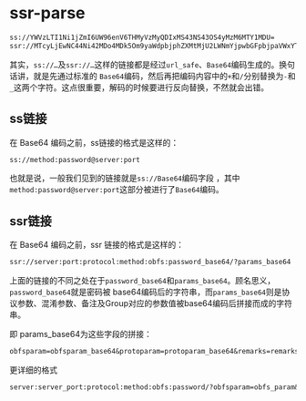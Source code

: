 # ssr-parse

```txt
ss://YWVzLTI1Ni1jZmI6UW96enV6THMyVzMyQDIxMS43NS43OS4yMzM6MTY1MDU=
ssr://MTcyLjEwNC44Ni42MDo4MDk5Om9yaWdpbjphZXMtMjU2LWNmYjpwbGFpbjpaVWxYTUVSdWF6WTVORFUwWlRadVUzZDFjM0IyT1VSdFV6SXdNWFJSTUVRLz9yZW1hcmtzPTVwZWw1cHlzTFZSdmEzbHYmZ3JvdXA9VjFkWExsbFBWVTVGUlVRdVYwbE8=
```

其实，`ss://…`及`ssr://…`这样的链接都是经过`url_safe`、`Base64`编码生成的。换句话讲，就是先通过标准的 `Base64`编码，然后再把编码内容中的`+`和`/`分别替换为`-`和`_`这两个字符。这点很重要，解码的时候要进行反向替换，不然就会出错。

## ss链接

在 Base64 编码之前，ss链接的格式是这样的：

```txt
ss://method:password@server:port
```

也就是说，一般我们见到的链接就是`ss://Base64`编码字段 ，其中`method:password@server:port`这部分被进行了`Base64`编码。

## ssr链接

在 Base64 编码之前，ssr 链接的格式是这样的：

```txt
ssr://server:port:protocol:method:obfs:password_base64/?params_base64
```

上面的链接的不同之处在于`password_base64`和`params_base64`。顾名思义，`password_base64`就是密码被 base64编码后的字符串，而`params_base64`则是协议参数、混淆参数、备注及Group对应的参数值被base64编码后拼接而成的字符串。

即 params_base64为这些字段的拼接：

```txt
obfsparam=obfsparam_base64&protoparam=protoparam_base64&remarks=remarks_base64&group=group_base64
```

更详细的格式

```txt
server:server_port:protocol:method:obfs:password/?obfsparam=obfs_param&protoparam=protocol_param&remarks=remarks&group=group
```
